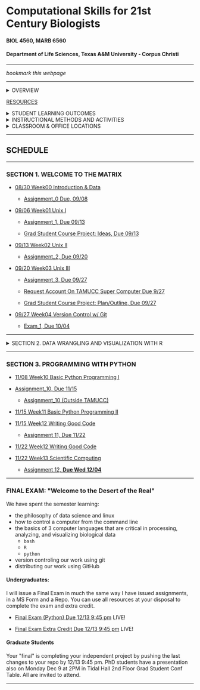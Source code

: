 # Computational Skills for 21st Century Biologists
#### BIOL 4560, MARB 6560
#### Department of Life Sciences, Texas A&M University - Corpus Christi

---

_bookmark this webpage_

---

<details><summary>OVERVIEW</summary>
<p>

[FULL SYLLABUS](syllabi)

This is a 3-credit course for graduate students that introduces the powerful open-source computing tools that are used in biological research for the creation, organization, manipulation, processing, analysis, and archiving of both small data sets and “big data”. This course is designed to prepare and enable students to use computational tools for biological applications in advanced courses and independent research projects. The primary topics covered are: data formats and repositories, command line Linux computing and scripting, regular expressions, super-computing, data wrangling and visualization with R (tidyverse), computer programming with PYTHON, version control and dissemination of scripts and programs with git and GitHub, and typesetting with markdown.

</p>
</details>

[RESOURCES](resources/README.md)

<details><summary>STUDENT LEARNING OUTCOMES</summary>
<p>

Upon the successful completion of this course, students should be able to:
1.	Recognize, describe, and organize data into standard biological data structures
2.	Locate scientific data repositories and extract data
3.	Operate UNIX/LINUX computers from command line
4.	Construct and modify computer programming/scripting logic structures for processing biological data (`bash`, `R`, `python`)
5.	Use version control software (`git`)
6.	Describe and use regular expressions to query data
7.	Typeset with `LaTeX` or `MarkDown` variants
8.	Use the most popular open-source tools for biological data manipulation

</p>
</details>

<details><summary>INSTRUCTIONAL METHODS AND ACTIVITIES</summary>
<p>

Computation for 21st Century Biologists will convene on Fridays for 2.5 hours.  Class periods will involve interactive lectures that require each student to have a computer designed for content creation (Linux, OSX, Windows, not chrome, not iOS, not Android). Homework exercises will embellish upon concepts addressed in lecture. Participation involves attending lectures and performance on unannounced quizzes.  Weekly Assignments will be given to reinforce concepts covered in lectures and encourage students to start using computational tools.  Exams will be used to evaluate comprehension of the materials covered in lectures and assignments. For undergraduates only, a comprehensive Final Exam will be used to assess the learning objectives detailed above.

Rather than having a final exam, graduate students are expected to complete a Final Project involving the automation of the manipulation and/or analysis of data, This project, including the code should be archived on GitHub.  A report written in Latex or Markdown will be due during the final exam period (this can be a markdown document in your GitHub repo, such as the README.md.  The report should be concise in stating what the problem is, describing the strategy used for the solution, and describing how the code works (be sure to include a flow-chart or outline describing what code does).  Those taking MARB 6360 will give a 10-15 minute presentation during the Final period on their project.

Project examples: automatically process data from experimental apparatus; image analysis; automated reporting of experimental results; downloading and organizing data from online repositories; etc…

</p>
</details>

<details><summary>CLASSROOM & OFFICE LOCATIONS</summary>
<p>

Lectures are F 2-4:30 OCNR 240

Office hours are W-Th 1:30-4 on Zoom or TH234

[Grades](https://canvas.tamucc.edu) will be maintained on Canvas.

</p>
</details>

---

## SCHEDULE

---

<!-- This is a hidden comment. It will not be visible in the rendered markdown. 

<details><summary>SECTION 1.  WELCOME TO THE MATRIX</summary>
<p>

the hidden section ends here
-->

### SECTION 1.  WELCOME TO THE MATRIX



* [08/30  Week00  Introduction & Data](lectures/lecture00.md)
  * [Assignment_0  Due, 09/08](assignments/assignment_0.md)

* [09/06  Week01 Unix I](lectures/lecture01.md)

  * [Assignment_1,  Due 09/13](assignments/assignment_1.md)

  * [Grad Student Course Project: Ideas, Due 09/13](https://forms.office.com/Pages/ResponsePage.aspx?id=8frLNKZngUepylFOslULZlFZdbyVx8RLiPt1GobhHnlUOUo2UVRUMVgwTUlQMlpUQzUzOTIzME9LNi4u)

* [09/13  Week02 Unix II](lectures/lecture02.md)

  * [Assignment_2,  Due 09/20](assignments/assignment_2.md)

* [09/20  Week03 Unix III](lectures/lecture03.md)

  * [Assignment_3,  Due 09/27](assignments/assignment_3.md)

  * [Request Account On TAMUCC Super Computer Due 9/27](http://hpc.tamucc.edu/)

  * [Grad Student Course Project: Plan/Outline, Due 09/27](https://forms.office.com/r/4ANAsh1v5Z)
  
<!-- This is a hidden comment. It will not be visible in the rendered markdown. 
 
    * [Old Link To Grad Student Course Project](https://classroom.github.com/a/VuB4iKjR).  If you started with this link, then just click the link above, clone the 2022 version of this repo, and copy your work from the old repo to the new one.
-->

* [09/27  Week04 Version Control w/ Git](lectures/lecture04.md)

  * [Exam_1,  Due 10/04](https://classroom.github.com/a/et6ym0V4)

 <!-- 
 
  * [Grad Student Course Project: GitHub Repo w/ ReadMe, Due 10/04]()


</p>
</details>


 
<details><summary>Quiz Results and Answers</summary>
<p>

* [Quiz 0.0](https://forms.office.com/Pages/AnalysisPage.aspx?id=8frLNKZngUepylFOslULZlFZdbyVx8RLiPt1GobhHnlUMlExSEtYN0pTTFVXUzJJUlpYRUNGQzU1Ti4u&AnalyzerToken=xEeP1kCHWBVvr2lUyEOtLJ63vGJEY4Nq)

* [Quiz Wk 2](https://forms.office.com/Pages/AnalysisPage.aspx?id=8frLNKZngUepylFOslULZlFZdbyVx8RLiPt1GobhHnlUMjIySEJCNFlSMVJRSUo0SU5HSFNKMVRHWC4u&AnalyzerToken=EoUZORmaO6qYwQJjsmmNDCGnDljXugop)

-->

</p>
</details>



---

<details><summary>SECTION 2. DATA WRANGLING AND VISUALIZATION WITH R</summary>
<p>

<!-- This is a hidden comment. It will not be visible in the rendered markdown. 

### SECTION 2. DATA WRANGLING AND VISUALIZATION WITH R

This is the end of the hidden section
-->

* [10/04  Week05 Base R Bootcamp I](lectures/lecture05new.md)

  * [Assignment 5 Due 10/11](assignments/assignment_5.md)

* [10/11  Week06 Base R Bootcamp II](lectures/lecture06new.md)

  * [Assignment 06 Q1, Due 10/18](https://classroom.github.com/a/Hut2FQRZ)

  * Install tidyverse in RStudio

	```r
	install.packages("tidyverse")
	install.packages("janitor")
	```

* [10/18  Week07 Data Visualization w/ Tidyverse](lectures/lecture07new.md)

  * [Assignment 6 Q 2-3, Due 11/01](https://classroom.github.com/a/Hut2FQRZ)

* [10/25  Week07 Take 2 Data Visualization w/ Tidyverse](lectures/lecture07new.md)

  * [Assignment 7, Due 11/01](https://classroom.github.com/a/GaXT-KTR)
     
* [11/01  Week08 Data Wrangling w/ Tidyverse](lectures/lecture08new.md)

  * [Exam 2 Part 1, Due 11/08](https://forms.office.com/r/yEyDY7DRts)
	* [Exam 2 Part 1 (Outside TAMUCC)](https://forms.office.com/r/TycAwVuDEW)

  * [Exam 2 Part 2, Due 11/08](https://classroom.github.com/a/DC3teNj3)

 <!--
 
* [10/28 Week09 Data Wrangling Exercises: 1](https://classroom.github.com/a/TiIvuIKy)
 
  * Dr. Bird is at conference, SO PLEASE WORK ON THE EXERCISES ABOVE DURING THE CLASS PERIOD
  * PUSH WHAT YOU COMPLETED AT 4:30, you will be graded on what you complete during the class period.  
  * Then complete the exercises for homework and keep pushing your progress.
    

* 11/11 Week 11 Data Wrangling 2  

	* [Lecture Recording](https://tamucc.zoom.us/rec/share/64wflMEPzxHGxZz2FwtboTfiKnMTiaJI_Pv-oRuqgsiaEHFYGV_Pdqc04eqU7zRa.mzoMZsAcGSIaEtv9), Passcode: !yrj2A=L

* [11/18  Week 12 R Markdown (Lite) & Data Wrangling Exercises](lectures/lecture09new.md)

	* [Lecture Stream](https://tamucc.zoom.us/rec/share/n-vLAmB1U6V9HPmYyPCAEJen-n60O4tDw5HdyGrQR001p8NCAqXcI78eZjfX4frn.1IcylHCClEx-nSSO), Passcode: xqfR0*Bv

  * [Lecture 12 Exercises](https://classroom.github.com/a/fpunalz0) 
	
  * [Exam 2, Due 12/01](https://forms.office.com/r/yEyDY7DRts)

-->

 <!--

  * [Install Anaconda & Jupyter, Due 10/04](http://computingskillsforbiologists.com/setup/basic-programming/), Due 10/04
-->

</p>
</details>

---

<!-- This is a hidden comment. It will not be visible in the rendered markdown. 


<details><summary>SECTION 3. PROGRAMMING WITH PYTHON</summary>
<p>

-->

### SECTION 3. PROGRAMMING WITH PYTHON

* [11/08  Week10 Basic Python Programming I](lectures/lecture10.md)
 * [Assignment_10, Due 11/15](https://forms.office.com/Pages/ResponsePage.aspx?id=8frLNKZngUepylFOslULZlFZdbyVx8RLiPt1GobhHnlUMzdVVkQwTlRQMENSVTQ5S0dUT0c1NFgwRi4u)
    * [Assignment_10 (Outside TAMUCC)](https://forms.office.com/r/ufyV1Xtraf)

* [11/15  Week11 Basic Python Programming II](lectures/lecture11.md)
* [11/15  Week12 Writing Good Code](lectures/lecture12.md)
  * [Assignment 11, Due 11/22](https://classroom.github.com/a/4JCYaOLH)
 
* [11/22  Week12 Writing Good Code](lectures/lecture12.md)
* [11/22  Week13 Scientific Computing](lectures/lecture13.md)
  * [Assignment 12, **Due Wed 12/04**](https://classroom.github.com/a/LJPtScMZ)

</p>
</details>

</p>
</details>

---

<!-- This is a hidden comment. It will not be visible in the rendered markdown. 


<details><summary>FINAL EXAM: "Welcome to the Desert of the Real"</summary>
<p>

-->

### FINAL EXAM: "Welcome to the Desert of the Real"

We have spent the semester learning:
* the philosophy of data science and linux
* how to control a computer from the command line
* the basics of 3 computer languages that are critical in processing, analyzing, and visualizing biological data
  * `bash`
  * `R`
  * `python`
* version controling our work using git
* distributing our work using GitHub

#### Undergraduates:  
I will issue a Final Exam in much the same way I have issued assignments, in a MS Form and a Repo. You can use all resources at your disposal to complete the exam and extra credit.

* [Final Exam (Python) Due 12/13 9:45 pm](https://forms.office.com/r/uYHNJTdBgQ)  LIVE!

* [Final Exam Extra Credit Due 12/13 9:45 pm](https://classroom.github.com/a/czMTVVik)  LIVE!



#### Graduate Students
Your "final" is completing your independent project by pushing the last changes to your repo by 12/13 9:45 pm.  PhD students have a presentation also on Monday Dec 9 at 2PM in Tidal Hall 2nd Floor Grad Student Conf Table.  All are invited to attend.   
</p>
</details>




---
